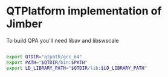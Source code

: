 # QTPlatform implementation of Jimber

To build QPA you'll need libav and libswscale

```bash

```

```bash
export QTDIR="qtpath/gcc_64"
export PATH="$QTDIR/bin:$PATH"
export LD_LIBRARY_PATH="$QTDIR/lib:$LD_LIBRARY_PATH"
```
